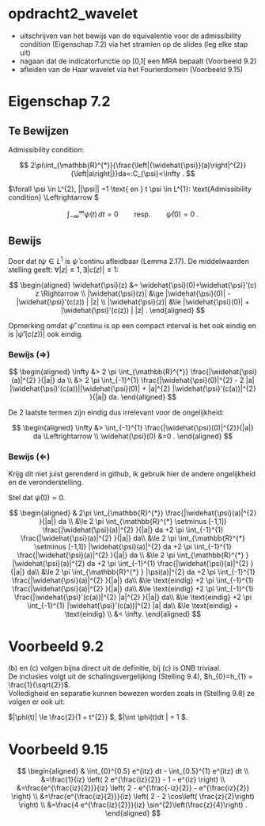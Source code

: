 # opdracht2_wavelet

- uitschrijven van het bewijs van de equivalentie voor de admissibility condition (Eigenschap 7.2) via het stramien op de slides (leg elke stap uit)
- nagaan dat de indicatorfunctie op [0,1[ een MRA bepaalt (Voorbeeld 9.2)
- afleiden van de Haar wavelet via het Fourierdomein (Voorbeeld 9.15)

# Eigenschap 7.2

## Te Bewijzen

Admissibility condition:

$$
2\pi\int_{\mathbb{R}^{*}}{\frac{\left|{\widehat{\psi}}(a)\right|^{2}}{\left|a\right|}}da=:C_{\psi}<\infty
.
$$

$\forall \psi \in L^{2}, ||\psi|| =1 \text{ en } t \psi \in L^{1}: \text{Admissibility condition} \Leftrightarrow $

$$
\int_{-\infty}^{\infty}\psi(t)\,d t=0\qquad\mathrm{resp.}\qquad\widehat{\psi}(0)=0\ .
$$

## Bewijs

Door dat $t \psi \in L^{1}$ is $\widehat{\psi}$ continu afleidbaar (Lemma 2.17).
De middelwaarden stelling geeft: $\forall |z|\le 1,\exists |c(z)|\le 1 :$

$$
\begin{aligned}
  \widehat{\psi}(z) &= \widehat{\psi}(0)+\widehat{\psi}'(c) z \Rightarrow \\
  |\widehat{\psi}(z)|  &\ge  |\widehat{\psi}(0)| - |\widehat{\psi}'(c(z)) | |z| \\
  |\widehat{\psi}(z)|  &\le  |\widehat{\psi}(0)| + |\widehat{\psi}'(c(z)) | |z|
.
\end{aligned}
$$

Opmerking omdat $\widehat{\psi}'$ continu is op een compact interval is het ook eindig en is $|\widehat{\psi}'(c(z)) |$ ook eindig.

### Bewijs ($\Rightarrow$)

$$
\begin{aligned}
\infty &> 2 \pi \int_{\mathbb{R}^{*}} \frac{|\widehat{\psi}(a)|^{2} }{|a|} da \\
&> 2 \pi \int_{-1}^{1} \frac{|\widehat{\psi}(0)|^{2} - 2 |a| |\widehat{\psi}'(c(a))||\widehat{\psi}(0)| + |a|^{2} |\widehat{\psi}'(c(a))|^{2}   }{|a|} da.
\end{aligned}
$$

De $2$ laatste termen zijn eindig dus irrelevant voor de ongelijkheid:

$$
\begin{aligned}
\infty &> \int_{-1}^{1} \frac{|\widehat{\psi}(0)|^{2}}{|a|} da \Leftrightarrow \\
\widehat{\psi}(0) &=0
.
\end{aligned}
$$

### Bewijs ($\Leftarrow$)

Krijg dit niet juist gerenderd in github, ik gebruik hier de andere ongelijkheid en de veronderstelling.

Stel dat $\widehat{\psi}(0) =0$.

$$
\begin{aligned}
& 2\pi \int_{\mathbb{R}^{*}} \frac{|\widehat{\psi}(a)|^{2} }{|a|} da \\
&\le 2 \pi \int_{\mathbb{R}^{*} \setminus [-1,1]} \frac{|\widehat{\psi}(a)|^{2} }{|a|} da +2 \pi \int_{-1}^{1} \frac{|\widehat{\psi}(a)|^{2} }{|a|} da\\
&\le 2 \pi \int_{\mathbb{R}^{*} \setminus [-1,1]} |\widehat{\psi}(a)|^{2} da +2 \pi \int_{-1}^{1} \frac{|\widehat{\psi}(a)|^{2} }{|a|} da \\
&\le 2 \pi \int_{\mathbb{R}^{*} } |\widehat{\psi}(a)|^{2} da +2 \pi \int_{-1}^{1} \frac{|\widehat{\psi}(a)|^{2} }{|a|} da\\
&\le 2 \pi \int_{\mathbb{R}^{*} } |\psi(a)|^{2} da +2 \pi \int_{-1}^{1} \frac{|\widehat{\psi}(a)|^{2} }{|a|} da\\
&\le \text{eindig} +2 \pi \int_{-1}^{1} \frac{|\widehat{\psi}(a)|^{2} }{|a|} da\\
&\le \text{eindig} +2 \pi \int_{-1}^{1} \frac{|\widehat{\psi}'(c(a))|^{2} |a|^{2}  }{|a|} da\\
&\le \text{eindig} +2 \pi \int_{-1}^{1} |\widehat{\psi}'(c(a))|^{2} |a| da\\
&\le \text{eindig} + \text{eindig} \\
&< \infty.
\end{aligned}
$$

# Voorbeeld 9.2

(b) en (c) volgen bijna direct uit de definitie, bij (c) is ONB triviaal. <br>
De inclusies volgt uit de schalingsvergelijking (Stelling 9.4), $h_{0}=h_{1} = \frac{1}{\sqrt{2}}$. <br>
Volledigheid en separatie kunnen bewezen worden zoals in (Stelling 9.8) ze volgen er ook uit: <br>

$|\phi(t)| \le \frac{2}{1 + t^{2}} $, $|\int \phi(t)dt | = 1 $.

# Voorbeeld 9.15

$$
\begin{aligned}
& \int_{0}^{0.5} e^{itz} dt - \int_{0.5}^{1} e^{itz} dt   \\
&=\frac{1}{iz} \left( 2 e^{\frac{iz}{2}} - 1 - e^{iz} \right) \\
&=\frac{e^{\frac{iz}{2}}}{iz} \left( 2  - e^{\frac{-iz}{2}} - e^{\frac{iz}{2}} \right) \\
&=\frac{e^{\frac{iz}{2}}}{iz} \left( 2  - 2 \cos\left( \frac{z}{2}\right) \right) \\
&=\frac{4 e^{\frac{iz}{2}}}{iz} \sin^{2}\left(\frac{z}{4}\right)
.
\end{aligned}
$$
